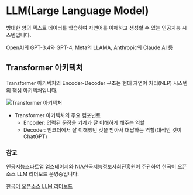 # LLM(Large Language Model)

방대한 양의 텍스트 데이터를 학습하여 자연어를 이해하고 생성할 수 있는 인공지능 시스템입니다.

OpenAI의 GPT-3.4와 GPT-4, Meta의 LLAMA, Anthropic의 Claude AI 등

## Transformer 아키텍처

Transformer 아키텍처의 Encoder-Decoder 구조는 현대 자연어 처리(NLP) 시스템의 핵심 아키텍처입니다.

![Transformer 아키텍처](https://machinelearningmastery.com/wp-content/uploads/2021/08/attention_research_1-727x1024.png)

- Transformer 아키텍처의 주요 컴포넌트
  - Encoder: 입력된 문장을 기계가 잘 이해하게 해주는 역할
  - Decoder: 인코더에서 잘 이해했던 것을 받아서 대답하는 역할(대적인 것이 ChatGPT)

### 참고

인공지능스타트업 업스테이지와 NIA한국지능정보사회진흥원이 주관하여 한국어 오픈소스 LLM 리더보드 운영중입니다.

[한국어 오픈소스 LLM 리더보드](https://www.aihub.or.kr/leaderboard/view.do)
